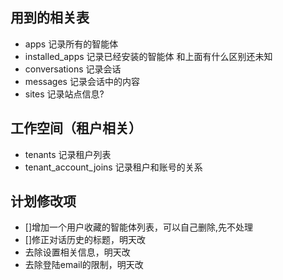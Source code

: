 ## 用到的相关表
- apps 记录所有的智能体
- installed_apps 记录已经安装的智能体 和上面有什么区别还未知
- conversations 记录会话
- messages 记录会话中的内容
- sites 记录站点信息?


## 工作空间（租户相关）
- tenants 记录租户列表
- tenant_account_joins 记录租户和账号的关系

## 计划修改项
- []增加一个用户收藏的智能体列表，可以自己删除,先不处理
- []修正对话历史的标题，明天改
- 去除设置相关信息，明天改
- 去除登陆email的限制，明天改
